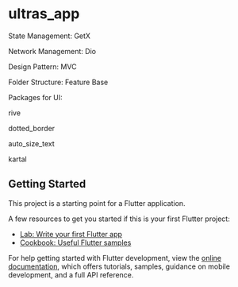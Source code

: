 # ultras_app

State Management: GetX 

Network Management: Dio

Design Pattern: MVC

Folder Structure: Feature Base

Packages for UI:

  rive
  
  dotted_border
  
  auto_size_text
  
  kartal

## Getting Started

This project is a starting point for a Flutter application.

A few resources to get you started if this is your first Flutter project:

- [Lab: Write your first Flutter app](https://docs.flutter.dev/get-started/codelab)
- [Cookbook: Useful Flutter samples](https://docs.flutter.dev/cookbook)

For help getting started with Flutter development, view the
[online documentation](https://docs.flutter.dev/), which offers tutorials,
samples, guidance on mobile development, and a full API reference.
